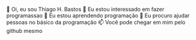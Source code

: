 👋 Oi, eu sou Thiago H. Bastos
👀 Eu estou interessado em fazer programassao
🌱 Eu estou aprendendo programação
💞️ Eu procuro ajudar pessoas no básico da programação
📫 Você pode chegar em mim pelo github mesmo

<!---
ThiagoHasab/ThiagoHasab is a ✨ special ✨ repository because its `README.md` (this file) appears on your GitHub profile.
You can click the Preview link to take a look at your changes.
--->
